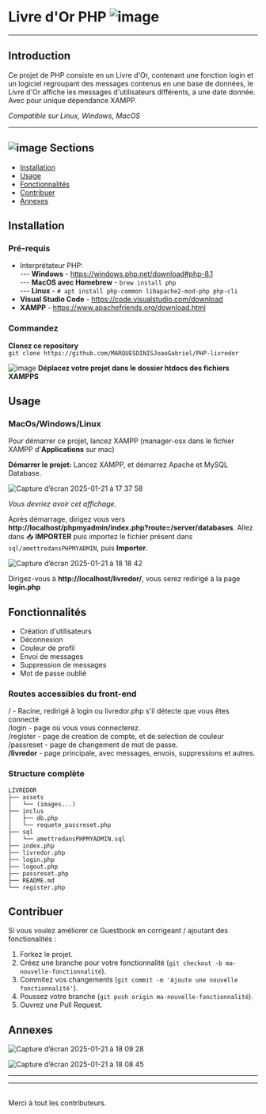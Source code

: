 

# Livre d'Or PHP ![image](https://github.com/user-attachments/assets/8521a928-3ae1-45d5-ac96-380c24d73e3a) <br>

<hr> 

## Introduction


Ce projet de PHP consiste en un Livre d'Or, contenant une fonction login et un logiciel regroupant des messages contenus en une base de données, le Livre d'Or affiche les messages d'utilisateurs différents, a une date donnée. Avec pour unique dépendance XAMPP.<br>

*Compatible sur Linux, Windows, MacOS*
<hr>

## ![image](https://github.com/user-attachments/assets/25f9d619-849f-438d-ab00-1ab0b590caa7) Sections 

- [Installation](#installation)
- [Usage](#usage)
- [Fonctionnalités](#fonctionnalités)
- [Contribuer](#contribuer)
- [Annexes](#annexes)

## Installation
### Pré-requis
- Interprétateur PHP:<br>
  --- **Windows** - https://windows.php.net/download#php-8.1<br>
  --- **MacOS avec Homebrew** - `brew install php`<br>
  --- **Linux** - `# apt install php-common libapache2-mod-php php-cli`<br>
- **Visual Studio Code** - https://code.visualstudio.com/download
- **XAMPP** - https://www.apachefriends.org/download.html

### Commandez

<strong>Clonez ce repository</strong><br>
`git clone https://github.com/MARQUESDINISJoaoGabriel/PHP-livredor`

![image](https://github.com/user-attachments/assets/a0d7887e-62c7-41ea-b5cb-ab9b33876464)
<strong>Déplacez votre projet dans le dossier htdocs des fichiers XAMPPS</strong>

## Usage
### MacOs/Windows/Linux
Pour démarrer ce projet, lancez XAMPP (manager-osx dans le fichier XAMPP d'<strong>Applications</strong> sur mac)

<strong>Démarrer le projet:</strong>
Lancez XAMPP, et démarrez Apache et MySQL Database.

![Capture d’écran 2025-01-21 à 17 37 58](https://github.com/user-attachments/assets/0850c876-18c7-4f3c-af0e-074173d0aa17)

*Vous devriez avoir cet affichage.*<br>

Après démarrage, dirigez vous vers <strong>http://localhost/phpmyadmin/index.php?route=/server/databases</strong>.
Allez dans 📥 **IMPORTER** puis importez le fichier présent dans `sql/amettredansPHPMYADMIN`, puis **Importer**.

![Capture d’écran 2025-01-21 à 18 18 42](https://github.com/user-attachments/assets/17dc26fd-8e4c-422e-a4f3-c2492ed7bd27)

Dirigez-vous à <strong>http://localhost/livredor/</strong>, vous serez redirigé à la page **login.php**

## Fonctionnalités

- Création d'utilisateurs
- Déconnexion
- Couleur de profil
- Envoi de messages
- Suppression de messages
- Mot de passe oublié

### Routes accessibles du front-end<br>
/ - Racine, redirigé à login ou livredor.php s'il détecte que vous êtes connecté<br>
/login - page où vous vous connecterez.<br>
/register - page de creation de compte, et de selection de couleur<br>
/passreset - page de changement de mot de passe.<br>
**/livredor** - page principale, avec messages, envois, suppressions et autres.<br>

### Structure complète
```
LIVREDOR
├── assets
│   └── (images...)
├── inclus
│   ├── db.php
│   └── requete_passreset.php
├── sql
│   └── amettredansPHPMYADMIN.sql
├── index.php
├── livredor.php
├── login.php
├── logout.php
├── passreset.php
├── README.md
└── register.php
```
## Contribuer

Si vous voulez améliorer ce Guestbook en corrigeant / ajoutant des fonctionalités : 

1. Forkez le projet.
2. Créez une branche pour votre fonctionnalité (`git checkout -b ma-nouvelle-fonctionnalité`).
3. Commitez vos changements (`git commit -m 'Ajoute une nouvelle fonctionnalité'`).
4. Poussez votre branche (`git push origin ma-nouvelle-fonctionnalité`).
5. Ouvrez une Pull Request.

## Annexes
![Capture d’écran 2025-01-21 à 18 09 28](https://github.com/user-attachments/assets/a3b01c17-d6d2-4aa1-a81d-e6d6f9915112)

![Capture d’écran 2025-01-21 à 18 08 45](https://github.com/user-attachments/assets/8d71373b-e2cc-4da7-a358-3f320f619cf1)

<hr>
<hr>
<br>
Merci à tout les contributeurs.